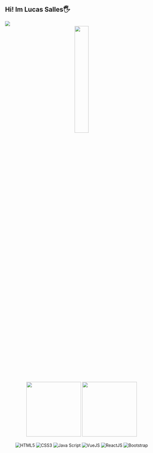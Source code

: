 <div>
  <h2>Hi! Im Lucas Salles🖐️</h2>
  <a href="https://www.linkedin.com/in/lucas-salles-0533ba199/" target="_blank">
    <img  src="https://img.shields.io/badge/-LinkedIn-%230077B5?style=for-the-badge&logo=linkedin&logoColor=white" target="_blank">
  </a> 
  </div>
     <div align="center">
     <img  style="width: 30%" src="https://64.media.tumblr.com/f71b359442636d0ffa1f2003bdd3db75/6f0b3960fd72ba28-50/s540x810/51cde37986dc4d06ba76dccc5607fcbd6c613013.gifv" />
  </div>
</div>

<div align="center">
  <img height="180em" src="https://github-readme-stats.vercel.app/api?username=salleslucas&show_icons=true&theme=radical&include_all_commits=true&count_private=true"/>
  <img height="180em" src="https://github-readme-stats.vercel.app/api/top-langs/?username=salleslucas&layout=compact&langs_count=7&theme=radical"/>
</div>

<div align="center" style="display: inline_block"><br/>
  <img  style="align: center" alt="HTML5" src="https://img.shields.io/badge/HTML5-E34F26?style=for-the-badge&logo=html5&logoColor=white" />
  <img  style="align: center" alt="CSS3" src="https://img.shields.io/badge/CSS3-1572B6?style=for-the-badge&logo=css3&logoColor=white" />
  <img  style="align: center" alt="Java Script" src="https://img.shields.io/badge/JavaScript-F7DF1E?style=for-the-badge&logo=javascript&logoColor=black" />
  <img  style="align: center" alt="VueJS" src="https://img.shields.io/badge/Vue.js-35495E?style=for-the-badge&logo=vue.js&logoColor=4FC08D" />
  <img  style="align: center" alt="ReactJS" src="https://img.shields.io/badge/React-20232A?style=for-the-badge&logo=react&logoColor=61DAFB" />
  <img  style="align: center" alt="Bootstrap" src="https://img.shields.io/badge/Bootstrap-563D7C?style=for-the-badge&logo=bootstrap&logoColor=white" />
</div>
